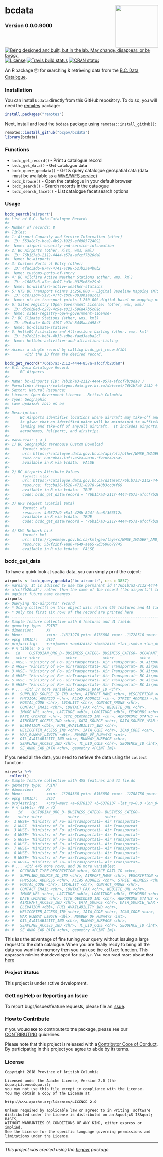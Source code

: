 
<!--
Copyright 2018 Province of British Columbia

Licensed under the Apache License, Version 2.0 (the "License");
you may not use this file except in compliance with the License.
You may obtain a copy of the License at

http://www.apache.org/licenses/LICENSE-2.0

Unless required by applicable law or agreed to in writing, software distributed under the License is distributed on an "AS IS" BASIS,
WITHOUT WARRANTIES OR CONDITIONS OF ANY KIND, either express or implied.
See the License for the specific language governing permissions and limitations under the License.
-->

# bcdata <img src="tools/readme/bcdata-sticker.png" height="139" align="right"/>

### Version 0.0.0.9000

<!-- badges: start -->

<a id="devex-badge" rel="Exploration" href="https://github.com/BCDevExchange/assets/blob/master/README.md"><img alt="Being designed and built, but in the lab. May change, disappear, or be buggy." style="border-width:0" src="https://assets.bcdevexchange.org/images/badges/exploration.svg" title="Being designed and built, but in the lab. May change, disappear, or be buggy." /></a>
[![License](https://img.shields.io/badge/License-Apache%202.0-blue.svg)](https://opensource.org/licenses/Apache-2.0)
[![Travis build
status](https://travis-ci.org/bcgov/bcdata.svg?branch=master)](https://travis-ci.org/bcgov/bcdata)
[![CRAN
status](https://www.r-pkg.org/badges/version/bcdata)](https://cran.r-project.org/package=bcdata)
<!-- badges: end -->

An R package 📦 for searching & retrieving data from the [B.C. Data
Catalogue](https://catalogue.data.gov.bc.ca).

### Installation

You can install `bcdata` directly from this GitHub repository. To do so,
you will need the [remotes](https://cran.r-project.org/package=remotes)
package:

``` r
install.packages("remotes")
```

Next, install and load the `bcdata` package using
`remotes::install_github()`:

``` r
remotes::install_github("bcgov/bcdata")
library(bcdata)
```

### Functions

  - `bcdc_get_record()` - Print a catalogue record
  - `bcdc_get_data()` - Get catalogue data
  - `bcdc_query_geodata()` - Get & query catalogue geospatial data (data
    must be available as a [WMS/WFS
    service](https://www2.gov.bc.ca/gov/content?id=95D78D544B244F34B89223EF069DF74E))
  - `bcdc_browse()` - Open the catalogue in your default browser
  - `bcdc_search()` - Search records in the catalogue
  - `bcdc_search_facet()` - List catalogue facet search options

### Usage

``` r
bcdc_search("airport")
#> List of B.C. Data Catalogue Records
#> 
#> Number of records: 8
#> Titles:
#> 1: Airport Capacity and Service Information (other)
#>  ID: 553a8c7c-bca2-4b92-b925-ef6085724092
#>  Name: airport-capacity-and-service-information
#> 2: BC Airports (other, xlsx, wms, kml)
#>  ID: 76b1b7a3-2112-4444-857a-afccf7b20da8
#>  Name: bc-airports
#> 3: Customs Ports of Entry (other)
#>  ID: 4fac3ad6-8749-4741-ac98-527b23e4b0b2
#>  Name: customs-ports-of-entry
#> 4: BC Wildfire Active Weather Stations (other, wms, kml)
#>  ID: c16867a3-a7ac-4c07-9a3e-0325e66e29c0
#>  Name: bc-wildfire-active-weather-stations
#> 5: NTS BC Transport Points 1:250,000 - Digital Baseline Mapping (NTS) (other, wms, kml)
#>  ID: 6ce711d4-5196-47fc-9bc0-0839b1aa2ca3
#>  Name: nts-bc-transport-points-1-250-000-digital-baseline-mapping-nts
#> 6: Sites Registry (Open Government License) (other, wms, kml)
#>  ID: d5c6b8ed-c272-4c9e-8813-590a47b5c01c
#>  Name: sites-registry-open-government-license-
#> 7: BC Climate Stations (other, wms, kml)
#>  ID: d9c6cafe-0b24-4197-a91d-8448aa4d98c7
#>  Name: bc-climate-stations
#> 8: HelloBC Activities and Attractions Listing (other, wms, kml)
#>  ID: 3a7dc21c-be34-4b33-adbe-fadd3aaba2d7
#>  Name: hellobc-activities-and-attractions-listing 
#> 
#> Access a single record by calling bcdc_get_record(ID)
#>       with the ID from the desired record.
```

``` r
bcdc_get_record("76b1b7a3-2112-4444-857a-afccf7b20da8")
#> B.C. Data Catalogue Record:
#>     BC Airports 
#> 
#> Name: bc-airports (ID: 76b1b7a3-2112-4444-857a-afccf7b20da8 )
#> Permalink: https://catalogue.data.gov.bc.ca/dataset/76b1b7a3-2112-4444-857a-afccf7b20da8
#> Sector: Natural Resources
#> Licence: Open Government Licence - British Columbia
#> Type: Geographic
#> Last Updated: 2019-05-04 
#> 
#> Description:
#>     BC Airports identifies locations where aircraft may take-off and land. No guarantee
#>     is given that an identified point will be maintained to sufficient standards for
#>     landing and take-off of any/all aircraft.  It includes airports, aerodromes, water
#>     aerodromes, heliports, and airstrips. 
#> 
#> Resources: ( 4 )
#> 1) BC Geographic Warehouse Custom Download
#>      format: other 
#>      url: https://catalogue.data.gov.bc.ca/api/ofi/other/WHSE_IMAGERY_AND_BASE_MAPS.GSR_AIRPORTS_SVW 
#>      resource: 604c8be1-b3f3-45b4-8030-5f9c8be71645 
#>      available in R via bcdata:  FALSE 
#> 
#> 2) BC_Airports_Attribute_Values
#>      format: xlsx 
#>      url: https://catalogue.data.gov.bc.ca/dataset/76b1b7a3-2112-4444-857a-afccf7b20da8/resource/fcccba36-b528-4731-8978-940b3cc04f69/download/wilmbvicgeobccriticalinfrastructuredocumentsbcairportsattributevalues.xlsx 
#>      resource: fcccba36-b528-4731-8978-940b3cc04f69 
#>      available in R via bcdata:  TRUE 
#>      code: bcdc_get_data(record = '76b1b7a3-2112-4444-857a-afccf7b20da8', resource = 'fcccba36-b528-4731-8978-940b3cc04f69')
#> 
#> 3) WFS request (Spatial Data)
#>      format: wfs 
#>      resource: 4d0377d9-e8a1-429b-824f-0ce8f363512c 
#>      available in R via bcdata:  TRUE 
#>      code: bcdc_get_data(record = '76b1b7a3-2112-4444-857a-afccf7b20da8', resource = '4d0377d9-e8a1-429b-824f-0ce8f363512c')
#> 
#> 4) KML Network Link
#>      format: kml 
#>      url: http://openmaps.gov.bc.ca/kml/geo/layers/WHSE_IMAGERY_AND_BASE_MAPS.GSR_AIRPORTS_SVW_loader.kml 
#>      resource: 5b9f22bf-eaa6-4640-ae65-9d3600672745 
#>      available in R via bcdata:  FALSE
```

### bcdc\_get\_data

To have a quick look at spatial data, you can simply print the object:

``` r
airports <- bcdc_query_geodata("bc-airports", crs = 3857)
#> Warning: It is advised to use the permanent id ('76b1b7a3-2112-4444-857a-
#> afccf7b20da8') rather than the name of the record ('bc-airports') to guard
#> against future name changes.
airports
#> Querying 'bc-airports' record
#> * Using collect() on this object will return 455 features and 41 fields
#> * Only the first six rows of the record are printed here
#> ---------------------------------------------------------------------------------
#> Simple feature collection with 6 features and 41 fields
#> geometry type:  POINT
#> dimension:      XY
#> bbox:           xmin: -14313270 ymin: 6176688 xmax: -13728510 ymax: 7259410
#> epsg (SRID):    3857
#> proj4string:    +proj=merc +a=6378137 +b=6378137 +lat_ts=0.0 +lon_0=0.0 +x_0=0.0 +y_0=0 +k=1.0 +units=m +nadgrids=@null +wktext +no_defs
#> # A tibble: 6 x 42
#>   id    CUSTODIAN_ORG_D~ BUSINESS_CATEGO~ BUSINESS_CATEGO~ OCCUPANT_TYPE_D~
#>   <chr> <chr>            <chr>            <chr>            <chr>           
#> 1 WHSE~ "Ministry of Fo~ airTransportati~ Air Transportat~ BC Airports     
#> 2 WHSE~ "Ministry of Fo~ airTransportati~ Air Transportat~ BC Airports     
#> 3 WHSE~ "Ministry of Fo~ airTransportati~ Air Transportat~ BC Airports     
#> 4 WHSE~ "Ministry of Fo~ airTransportati~ Air Transportat~ BC Airports     
#> 5 WHSE~ "Ministry of Fo~ airTransportati~ Air Transportat~ BC Airports     
#> 6 WHSE~ "Ministry of Fo~ airTransportati~ Air Transportat~ BC Airports     
#> # ... with 37 more variables: SOURCE_DATA_ID <chr>,
#> #   SUPPLIED_SOURCE_ID_IND <chr>, AIRPORT_NAME <chr>, DESCRIPTION <chr>,
#> #   PHYSICAL_ADDRESS <chr>, ALIAS_ADDRESS <chr>, STREET_ADDRESS <chr>,
#> #   POSTAL_CODE <chr>, LOCALITY <chr>, CONTACT_PHONE <chr>,
#> #   CONTACT_EMAIL <chr>, CONTACT_FAX <chr>, WEBSITE_URL <chr>,
#> #   IMAGE_URL <chr>, LATITUDE <dbl>, LONGITUDE <dbl>, KEYWORDS <chr>,
#> #   DATE_UPDATED <chr>, SITE_GEOCODED_IND <chr>, AERODROME_STATUS <chr>,
#> #   AIRCRAFT_ACCESS_IND <chr>, DATA_SOURCE <chr>, DATA_SOURCE_YEAR <chr>,
#> #   ELEVATION <dbl>, FUEL_AVAILABILITY_IND <chr>,
#> #   HELICOPTER_ACCESS_IND <chr>, IATA_CODE <chr>, ICAO_CODE <chr>,
#> #   MAX_RUNWAY_LENGTH <dbl>, NUMBER_OF_RUNWAYS <int>,
#> #   OIL_AVAILABILITY_IND <chr>, RUNWAY_SURFACE <chr>,
#> #   SEAPLANE_ACCESS_IND <chr>, TC_LID_CODE <chr>, SEQUENCE_ID <int>,
#> #   SE_ANNO_CAD_DATA <chr>, geometry <POINT [m]>
```

If you need all the data, you need to retrieve the data using the
`collect` function:

``` r
airports %>% 
  collect()
#> Simple feature collection with 455 features and 41 fields
#> geometry type:  POINT
#> dimension:      XY
#> bbox:           xmin: -15204360 ymin: 6156650 xmax: -12788750 ymax: 8352148
#> epsg (SRID):    3857
#> proj4string:    +proj=merc +a=6378137 +b=6378137 +lat_ts=0.0 +lon_0=0.0 +x_0=0.0 +y_0=0 +k=1.0 +units=m +nadgrids=@null +wktext +no_defs
#> # A tibble: 455 x 42
#>    id    CUSTODIAN_ORG_D~ BUSINESS_CATEGO~ BUSINESS_CATEGO~
#>    <chr> <chr>            <chr>            <chr>           
#>  1 WHSE~ "Ministry of Fo~ airTransportati~ Air Transportat~
#>  2 WHSE~ "Ministry of Fo~ airTransportati~ Air Transportat~
#>  3 WHSE~ "Ministry of Fo~ airTransportati~ Air Transportat~
#>  4 WHSE~ "Ministry of Fo~ airTransportati~ Air Transportat~
#>  5 WHSE~ "Ministry of Fo~ airTransportati~ Air Transportat~
#>  6 WHSE~ "Ministry of Fo~ airTransportati~ Air Transportat~
#>  7 WHSE~ "Ministry of Fo~ airTransportati~ Air Transportat~
#>  8 WHSE~ "Ministry of Fo~ airTransportati~ Air Transportat~
#>  9 WHSE~ "Ministry of Fo~ airTransportati~ Air Transportat~
#> 10 WHSE~ "Ministry of Fo~ airTransportati~ Air Transportat~
#> # ... with 445 more rows, and 38 more variables:
#> #   OCCUPANT_TYPE_DESCRIPTION <chr>, SOURCE_DATA_ID <chr>,
#> #   SUPPLIED_SOURCE_ID_IND <chr>, AIRPORT_NAME <chr>, DESCRIPTION <chr>,
#> #   PHYSICAL_ADDRESS <chr>, ALIAS_ADDRESS <chr>, STREET_ADDRESS <chr>,
#> #   POSTAL_CODE <chr>, LOCALITY <chr>, CONTACT_PHONE <chr>,
#> #   CONTACT_EMAIL <chr>, CONTACT_FAX <chr>, WEBSITE_URL <chr>,
#> #   IMAGE_URL <chr>, LATITUDE <dbl>, LONGITUDE <dbl>, KEYWORDS <chr>,
#> #   DATE_UPDATED <chr>, SITE_GEOCODED_IND <chr>, AERODROME_STATUS <chr>,
#> #   AIRCRAFT_ACCESS_IND <chr>, DATA_SOURCE <chr>, DATA_SOURCE_YEAR <chr>,
#> #   ELEVATION <dbl>, FUEL_AVAILABILITY_IND <chr>,
#> #   HELICOPTER_ACCESS_IND <chr>, IATA_CODE <chr>, ICAO_CODE <chr>,
#> #   MAX_RUNWAY_LENGTH <dbl>, NUMBER_OF_RUNWAYS <int>,
#> #   OIL_AVAILABILITY_IND <chr>, RUNWAY_SURFACE <chr>,
#> #   SEAPLANE_ACCESS_IND <chr>, TC_LID_CODE <chr>, SEQUENCE_ID <int>,
#> #   SE_ANNO_CAD_DATA <chr>, geometry <POINT [m]>
```

This has the advantage of fine tuning your query without issuing a large
request to the data catalogue. When you are finally ready to bring all
the data you want into memory then you can use the `collect` function.
This approach mimics that developed for `dbplyr`. You can read more
about that
[here](https://cran.r-project.org/web/packages/dbplyr/vignettes/dbplyr.html)

### Project Status

This project is under active development.

### Getting Help or Reporting an Issue

To report bugs/issues/feature requests, please file an
[issue](https://github.com/bcgov/bcdata/issues/).

### How to Contribute

If you would like to contribute to the package, please see our
[CONTRIBUTING](CONTRIBUTING.md) guidelines.

Please note that this project is released with a [Contributor Code of
Conduct](CODE_OF_CONDUCT.md). By participating in this project you agree
to abide by its terms.

### License

    Copyright 2018 Province of British Columbia
    
    Licensed under the Apache License, Version 2.0 (the &quot;License&quot;);
    you may not use this file except in compliance with the License.
    You may obtain a copy of the License at
    
    http://www.apache.org/licenses/LICENSE-2.0
    
    Unless required by applicable law or agreed to in writing, software distributed under the License is distributed on an &quot;AS IS&quot; BASIS,
    WITHOUT WARRANTIES OR CONDITIONS OF ANY KIND, either express or implied.
    See the License for the specific language governing permissions and limitations under the License.

-----

*This project was created using the
[bcgovr](https://github.com/bcgov/bcgovr) package.*
